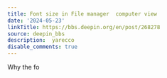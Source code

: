 ```yaml
---
title: Font size in File manager  computer view
date: '2024-05-23'
linkTitle: https://bbs.deepin.org/en/post/268278
source: deepin_bbs
description:  yarecco 
disable_comments: true
---
```

Why the fo
